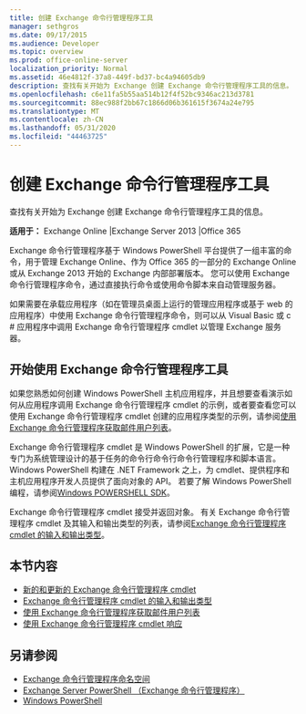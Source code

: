 ```yaml
---
title: 创建 Exchange 命令行管理程序工具
manager: sethgros
ms.date: 09/17/2015
ms.audience: Developer
ms.topic: overview
ms.prod: office-online-server
localization_priority: Normal
ms.assetid: 46e4812f-37a8-449f-bd37-bc4a94605db9
description: 查找有关开始为 Exchange 创建 Exchange 命令行管理程序工具的信息。
ms.openlocfilehash: c6e11fa5b55aa514b12f4f52bc9346ac213d3781
ms.sourcegitcommit: 88ec988f2bb67c1866d06b361615f3674a24e795
ms.translationtype: MT
ms.contentlocale: zh-CN
ms.lasthandoff: 05/31/2020
ms.locfileid: "44463725"
---
```

# <a name="create-exchange-management-shell-tools"></a>创建 Exchange 命令行管理程序工具

查找有关开始为 Exchange 创建 Exchange 命令行管理程序工具的信息。

**适用于：** Exchange Online |Exchange Server 2013 |Office 365
  
Exchange 命令行管理程序基于 Windows PowerShell 平台提供了一组丰富的命令，用于管理 Exchange Online、作为 Office 365 的一部分的 Exchange Online 或从 Exchange 2013 开始的 Exchange 内部部署版本。 您可以使用 Exchange 命令行管理程序命令，通过直接执行命令或使用命令脚本来自动管理服务器。
  
如果需要在承载应用程序（如在管理员桌面上运行的管理应用程序或基于 web 的应用程序）中使用 Exchange 命令行管理程序命令，则可以从 Visual Basic 或 c # 应用程序中调用 Exchange 命令行管理程序 cmdlet 以管理 Exchange 服务器。
  
## <a name="get-started-with-exchange-management-shell-tools"></a>开始使用 Exchange 命令行管理程序工具
<a name="SP15GettingStartedTemplate_WhatDoYouNeed"> </a>

如果您熟悉如何创建 Windows PowerShell 主机应用程序，并且想要查看演示如何从应用程序调用 Exchange 命令行管理程序 cmdlet 的示例，或者要查看您可以使用 Exchange 命令行管理程序 cmdlet 创建的应用程序类型的示例，请参阅[使用 Exchange 命令行管理程序获取邮件用户列表](how-to-get-a-list-of-mail-users-by-using-the-exchange-management-shell.md)。
  
Exchange 命令行管理程序 cmdlet 是 Windows PowerShell 的扩展，它是一种专门为系统管理设计的基于任务的命令行命令行命令行管理程序和脚本语言。 Windows PowerShell 构建在 .NET Framework 之上，为 cmdlet、提供程序和主机应用程序开发人员提供了面向对象的 API。 若要了解 Windows PowerShell 编程，请参阅[Windows POWERSHELL SDK](https://msdn.microsoft.com/library/dd835506%28VS.85%29.aspx)。
  
Exchange 命令行管理程序 cmdlet 接受并返回对象。 有关 Exchange 命令行管理程序 cmdlet 及其输入和输出类型的列表，请参阅[Exchange 命令行管理程序 cmdlet 的输入和输出类型](exchange-management-shell-cmdlet-input-and-output-types.md)。
  
## <a name="in-this-section"></a>本节内容

- [新的和更新的 Exchange 命令行管理程序 cmdlet](new-and-updated-exchange-management-shell-cmdlets.md)  
- [Exchange 命令行管理程序 cmdlet 的输入和输出类型](exchange-management-shell-cmdlet-input-and-output-types.md)
- [使用 Exchange 命令行管理程序获取邮件用户列表](how-to-get-a-list-of-mail-users-by-using-the-exchange-management-shell.md)
- [使用 Exchange 命令行管理程序 cmdlet 响应](how-to-use-the-exchange-management-shell-cmdlet-response.md)


## <a name="see-also"></a>另请参阅

- [Exchange 命令行管理程序命名空间](exchange-management-shell-namespaces.md)  
- [Exchange Server PowerShell （Exchange 命令行管理程序）](https://docs.microsoft.com/powershell/exchange/exchange-server/exchange-management-shell?view=exchange-ps)  
- [Windows PowerShell](https://msdn.microsoft.com/library/dd835506%28v=vs.85%29.aspx)
    

